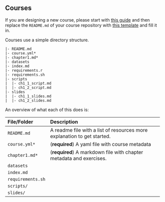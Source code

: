 ## Courses

If you are designing a new course, please start with [this guide](design.md) and then replace the `README.md` of your course repository with [this template](template.md) and fill it in.

Courses use a simple directory structure.

```text
|- README.md
|- course.yml*
|- chapter1.md*
|- datasets
|- index.md
|- requirements.r
|- requirements.sh
|- scripts
|  |- ch1_1_script.md
|  |- ch1_2_script.md
|- slides
|  |- ch1_1_slides.md
|  |- ch1_2_slides.md
```

An overview of what each of this does is:

| File/Folder         | Description                                                              |
|:--------------------|:-------------------------------------------------------------------------|
| `README.md`         | A readme file with a list of resources more explanation to get started.  |
| `course.yml*`       | (__required__) A yaml file with course metadata                          |
| `chapter1.md*`      | (__required__) A markdown file with chapter metadata and exercises.      |
| `datasets`          |                                                                          |
| `index.md`          |                                                                          |
| `requirements.sh`   |                                                                          |
| `scripts/`          |                                                                          |
| `slides/`           |                                                                          |


